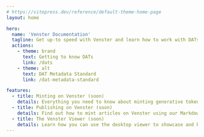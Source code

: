 ```yaml
---
# https://vitepress.dev/reference/default-theme-home-page
layout: home

hero:
  name: 'Venster Documentation'
  tagline: Get up-to speed with Venster and learn how to work with DATs
  actions:
    - theme: brand
      text: Getting to know DATs
      link: /dats
    - theme: alt
      text: DAT Metadata Standard
      link: /dat-metadata-standard

features:
  - title: Minting on Venster (soon)
    details: Everything you need to know about minting generative tokens on Venster.
  - title: Publishing on Venster (soon)
    details: Find out how to mint articles on Venster using our Markdown editor.
  - title: The Venster Viewer (soon)
    details: Learn how you can use the desktop viewer to showcase and back up your DATs.
---
```

